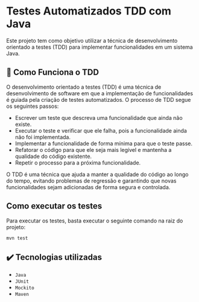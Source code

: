 # Testes Automatizados TDD com Java

Este projeto tem como objetivo utilizar a técnica de desenvolvimento orientado a testes (TDD) para implementar funcionalidades em um sistema Java.

## 📜 Como Funciona o TDD
O desenvolvimento orientado a testes (TDD) é uma técnica de desenvolvimento de software em que a implementação de funcionalidades é guiada pela criação de testes automatizados. O processo de TDD segue os seguintes passos:

- Escrever um teste que descreva uma funcionalidade que ainda não existe.
- Executar o teste e verificar que ele falha, pois a funcionalidade ainda não foi implementada.
- Implementar a funcionalidade de forma mínima para que o teste passe.
- Refatorar o código para que ele seja mais legível e mantenha a qualidade do código existente.
- Repetir o processo para a próxima funcionalidade.

O TDD é uma técnica que ajuda a manter a qualidade do código ao longo do tempo, evitando problemas de regressão e garantindo que novas funcionalidades sejam adicionadas de forma segura e controlada.

## Como executar os testes
Para executar os testes, basta executar o seguinte comando na raiz do projeto:

``mvn test``

## ✔️ Tecnologias utilizadas

- ``Java``
- ``JUnit``
- ``Mockito``
- ``Maven``
